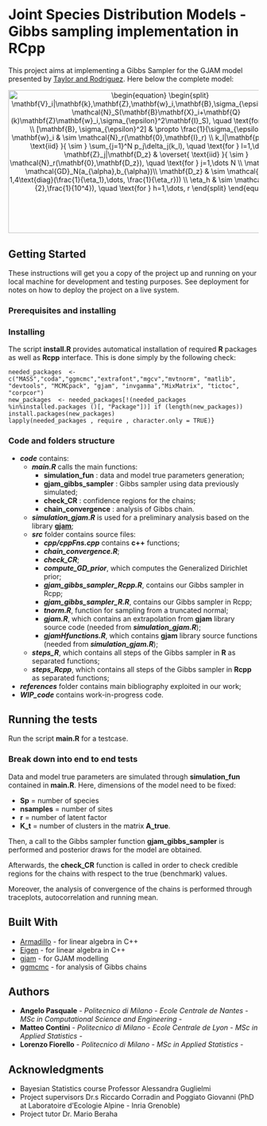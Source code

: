 # Joint Species Distribution Models - Gibbs sampling implementation in RCpp

This project aims at implementing a Gibbs Sampler for the GJAM model presented by [Taylor and Rodriguez](https://projecteuclid.org/euclid.ba/1478073617). Here below the complete model:


<p align="center"><img alt="\begin{equation}&#10;\begin{split}&#10;    \mathbf{V}_i|\mathbf{k},\mathbf{Z},\mathbf{w}_i,\mathbf{B},\sigma_{\epsilon}^2 &amp; \sim \mathcal{N}_S(\mathbf{B}\mathbf{X}_i+\mathbf{Q}(k)\mathbf{Z}\mathbf{w}_i,\sigma_{\epsilon}^2\mathbf{I}_S), \quad \text{for } i=1,\dots,n \\&#10;    [\mathbf{B}, \sigma_{\epsilon}^2] &amp; \propto \frac{1}{\sigma_{\epsilon}^2} \\&#10;    \mathbf{w}_i &amp; \sim \mathcal{N}_r(\mathbf{0},\mathbf{I}_r) \\&#10;    k_l|\mathbf{p} &amp; \overset{ \text{iid} }{ \sim } \sum_{j=1}^N p_j\delta_j(k_l), \quad \text{for } l=1,\dots S \\&#10;    \mathbf{Z}_j|\mathbf{D_z} &amp; \overset{ \text{iid} }{ \sim } \mathcal{N}_r(\mathbf{0},\mathbf{D_z}), \quad \text{for } j=1,\dots N \\&#10;    \mathbf{p} &amp; \sim \mathcal{GD}_N(a_{\alpha},b_{\alpha})\\&#10;    \mathbf{D_z} &amp; \sim \mathcal{IW}(2+r-1,4\text{diag}(\frac{1}{\eta_1},\dots, \frac{1}{\eta_r})) \\&#10;    \eta_h &amp; \sim \mathcal{IG}(\frac{1}{2},\frac{1}{10^4}), \quad \text{for } h=1,\dots, r&#10;\end{split}&#10;\end{equation}" align="middle" width="595.33009635pt" height="288.38918625pt"/></p>

## Getting Started

These instructions will get you a copy of the project up and running on your local machine for development and testing purposes. See deployment for notes on how to deploy the project on a live system.

### Prerequisites and installing

### Installing

The script **install.R** provides automatical installation of required **R** packages as well as **Rcpp** interface. This is done simply by the following check:

```
needed_packages  <- c("MASS","coda","ggmcmc","extrafont","mgcv","mvtnorm", "matlib", "devtools", "MCMCpack", "gjam", "invgamma","MixMatrix", "tictoc", "corpcor")
new_packages  <- needed_packages[!(needed_packages %in%installed.packages ()[, "Package"])] if (length(new_packages))
install.packages(new_packages)
lapply(needed_packages , require , character.only = TRUE)}
```
### Code and folders structure
* ***code*** contains:
  * ***main.R*** calls the main functions:
    * **simulation_fun** : data and model true parameters generation;
    * **gjam_gibbs_sampler** : Gibbs sampler using data previously simulated;
    * **check_CR** : confidence regions for the chains;
    * **chain_convergence** : analysis of Gibbs chain.
  * ***simulation_gjam.R*** is used for a preliminary analysis based on the library [**gjam**](https://cran.r-project.org/web/packages/gjam/index.html);
  * ***src*** folder contains source files:
    * ***cpp/cppFns.cpp*** contains **c++** functions;
    * ***chain_convergence.R***;
    * ***check_CR***;
    * ***compute_GD_prior***, which computes the Generalized Dirichlet prior;
    * ***gjam_gibbs_sampler_Rcpp.R***, contains our Gibbs sampler in Rcpp;
    * ***gjam_gibbs_sampler_R.R***, contains our Gibbs sampler in Rcpp;
    * ***tnorm.R***, function for sampling from a truncated normal;
    * ***gjam.R***, which contains an extrapolation from **gjam** library source code (needed from ***simulation_gjam.R***);
    * ***gjamHfunctions.R***, which contains **gjam** library source functions (needed from ***simulation_gjam.R***);
  * ***steps_R***, which contains all steps of the Gibbs sampler in **R** as separated functions;
  * ***steps_Rcpp***, which contains all steps of the Gibbs sampler in **Rcpp** as separated functions;
* ***references*** folder contains main bibliography exploited in our work;
* ***WIP_code*** contains work-in-progress code.

## Running the tests

Run the script **main.R** for a testcase.

### Break down into end to end tests

Data and model true parameters are simulated through **simulation_fun** contained in **main.R**. Here, dimensions of the model need to be fixed:
* **Sp** = number of species
* **nsamples** = number of sites
* **r** = number of latent factor
* **K_t** = number of clusters in the matrix **A_true**.

Then, a call to the Gibbs sampler function **gjam_gibbs_sampler** is performed and posterior draws for the model are obtained.

Afterwards, the **check_CR** function is called in order to check credible regions for the chains with respect to the true (benchmark) values.

Moreover, the analysis of convergence of the chains is performed through traceplots, autocorrelation and running mean.

## Built With

* [Armadillo](http://arma.sourceforge.net) - for linear algebra in C++
* [Eigen](https://eigen.tuxfamily.org/dox/) - for linear algebra in C++
* [gjam](https://cran.r-project.org/web/packages/gjam/index.html) - for GJAM modelling
* [ggmcmc](https://cran.r-project.org/web/packages/ggmcmc/vignettes/using_ggmcmc.html) - for analysis of Gibbs chains

## Authors

* **Angelo Pasquale** - *Politecnico di Milano - Ecole Centrale de Nantes - MSc in Computational Science and Engineering* -
* **Matteo Contini** - *Politecnico di Milano - Ecole Centrale de Lyon - MSc in Applied Statistics* -
* **Lorenzo Fiorello** - *Politecnico di Milano - MSc in Applied Statistics* -

## Acknowledgments

* Bayesian Statistics course Professor Alessandra Guglielmi
* Project supervisors Dr.s Riccardo Corradin and Poggiato Giovanni (PhD at Laboratoire d’Ecologie Alpine - Inria Grenoble)
* Project tutor Dr. Mario Beraha

